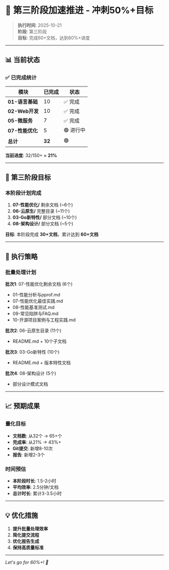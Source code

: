 # 🚀 第三阶段加速推进 - 冲刺50%+目标

> **执行时间**: 2025-10-21  
> **阶段**: 第三阶段  
> **目标**: 完成60+文档，达到60%+进度

---

## 📊 当前状态

### ✅ 已完成统计

| 模块 | 已完成 | 状态 |
|------|--------|------|
| **01-语言基础** | 10 | ✅ 完成 |
| **02-Web开发** | 10 | ✅ 完成 |
| **05-微服务** | 7 | ✅ 完成 |
| **07-性能优化** | 5 | 🟢 进行中 |
| **总计** | **32** | 🟢 |

**当前进度**: 32/150+ ≈ **21%**

---

## 🎯 第三阶段目标

### 本阶段计划完成

1. **07-性能优化/** 剩余文档 (~6个)
2. **06-云原生/** 完整目录 (~11个)
3. **03-Go新特性/** 部分文档 (~10个)
4. **08-架构设计/** 部分文档 (~5个)

**目标**: 本阶段完成 **30+文档**，累计达到 **60+文档**

---

## 🚀 执行策略

### 批量处理计划

**批次1**: 07-性能优化剩余文档 (6个)

- 01-性能分析与pprof.md
- 07-性能优化最佳实践.md
- 08-性能基准测试.md
- 09-常见陷阱与FAQ.md
- 10-开源项目案例与工程实践.md

**批次2**: 06-云原生目录 (11个)

- README.md + 10个子文档

**批次3**: 03-Go新特性 (10个)

- README.md + 版本特性文档

**批次4**: 08-架构设计 (5个)

- 部分设计模式文档

---

## 📈 预期成果

### 量化目标

- **文档数**: 从32个 → 65+个
- **完成率**: 从21% → 43%+
- **Git提交**: 新增8-10次
- **报告**: 新增2-3个

### 时间预估

- **本阶段时长**: 1.5-2小时
- **平均效率**: 2.5分钟/文档
- **总计时长**: 累计3-3.5小时

---

## 💡 优化措施

1. **提升批量处理效率**
2. **简化提交流程**
3. **优化报告生成**
4. **保持高质量标准**

---

*Let's go for 60%+! 🚀*

